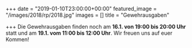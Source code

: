 +++
date = "2019-01-10T23:00:00+00:00"
featured_image = "/images/2018/rp/2018.jpg"
images = []
title = "Gewehrausgaben"

+++
Die Gewehrausgaben finden noch am **16.1. von 19:00 bis 20:00 Uhr** statt und am **19.1. vom 11:00 bis 12:00 Uhr**. Wir freuen uns auf euer Kommen!